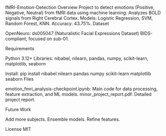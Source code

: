 fMRI-Emotion-Detection
Overview
Project to detect emotions (Positive, Negative, Neutral) from fMRI data using machine learning. Analyzes BOLD signals from Right Cerebral Cortex. Models: Logistic Regression, SVM, Random Forest, KNN. Accuracy: 43.75%.
Dataset

OpenNeuro: ds005047 (Naturalistic Facial Expressions Dataset)
BIDS-compliant; focused on sub-01.

Requirements

Python 3.12+
Libraries: nibabel, nilearn, pandas, numpy, scikit-learn, matplotlib, seaborn

Install: pip install nibabel nilearn pandas numpy scikit-learn matplotlib seaborn
Files

emotion_fmri_analysis-checkpoint.ipynb: Main code for data processing, feature extraction, and ML models.
minor_project_report.pdf: Detailed project report.

Future Work

Add more subjects.
Ensemble models.
Refine features.

License
MIT
